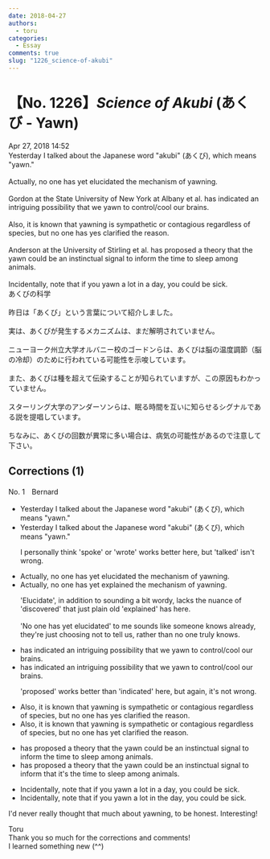 ```yaml
---
date: 2018-04-27
authors:
  - toru
categories:
  - Essay
comments: true
slug: "1226_science-of-akubi"
---
```


# 【No. 1226】<strong><em>Science of Akubi</strong></em> (あくび - Yawn)
<div class="date">Apr 27, 2018 14:52</div>
<div id="post"><div id="body_show_ori">
Yesterday I talked about the Japanese word "akubi" (あくび), which means "yawn."<br/><br/>Actually, no one has yet elucidated the mechanism of yawning.<br/><br/>Gordon at the State University of New York at Albany et al. has indicated an intriguing possibility that we yawn to control/cool our brains.<br/><br/>Also, it is known that yawning is sympathetic or contagious regardless of species, but no one has yes clarified the reason.<br/><br/>Anderson at the University of Stirling et al. has proposed a theory that the yawn could be an instinctual signal to inform the time to sleep among animals.<br/><br/>Incidentally, note that if you yawn a lot in a day, you could be sick.
</div></div>

<!-- more -->

<div id="post_ja"><div id="body_show_mo">
あくびの科学<br/><br/>昨日は「あくび」という言葉について紹介しました。<br/><br/>実は、あくびが発生するメカニズムは、まだ解明されていません。<br/><br/>ニューヨーク州立大学オルバニー校のゴードンらは、あくびは脳の温度調節（脳の冷却）のために行われている可能性を示唆しています。<br/><br/>また、あくびは種を超えて伝染することが知られていますが、この原因もわかっていません。<br/><br/>スターリング大学のアンダーソンらは、眠る時間を互いに知らせるシグナルである説を提唱しています。<br/><br/>ちなみに、あくびの回数が異常に多い場合は、病気の可能性があるので注意して下さい。
</div></div>

## Corrections (1)
<div id="block"><div class="first_name"> No. 1　<span class="just_name">Bernard</span></div><div id="block2">
<ul class="correction_field">
<li class="incorrect">Yesterday I talked about the Japanese word "akubi" (あくび), which means "yawn."</li>
<li class="corrected correct">
Yesterday I <span class="f_blue">talked </span>about the Japanese word "akubi" (あくび), which means "yawn."
<p class="correction_comment">I personally think 'spoke' or 'wrote' works better here, but 'talked' isn't wrong.</p>
</li>
</ul>
<ul class="correction_field">
<li class="incorrect">Actually, no one has yet elucidated the mechanism of yawning.</li>
<li class="corrected correct">
Actually, no one has yet <span class="f_bold">explained </span>the mechanism of yawning.
<p class="correction_comment">'Elucidate', in addition to sounding a bit wordy, lacks the nuance of 'discovered' that just plain old 'explained' has here. <br/><br/>'No one has yet elucidated' to me sounds like someone knows already, they're just choosing not to tell us, rather than no one truly knows.</p>
</li>
</ul>
<ul class="correction_field">
<li class="incorrect">has indicated an intriguing possibility that we yawn to control/cool our brains.</li>
<li class="corrected correct">
has <span class="f_blue">indicated </span>an intriguing possibility that we yawn to control/cool our brains.
<p class="correction_comment">'proposed' works better than 'indicated' here, but again, it's not wrong.</p>
</li>
</ul>
<ul class="correction_field">
<li class="incorrect">Also, it is known that yawning is sympathetic or contagious regardless of species, but no one has yes clarified the reason.</li>
<li class="corrected correct">
Also, it is known that yawning is sympathetic or contagious regardless of species, but no one has ye<span class="f_bold">t </span>clarified the reason.
</li>
</ul>
<ul class="correction_field">
<li class="incorrect">has proposed a theory that the yawn could be an instinctual signal to inform the time to sleep among animals.</li>
<li class="corrected correct">
has proposed a theory that the yawn could be an instinctual signal to inform <span class="f_bold">that it's</span> the time to sleep among animals.
</li>
</ul>
<ul class="correction_field">
<li class="incorrect">Incidentally, note that if you yawn a lot in a day, you could be sick.</li>
<li class="corrected correct">
Incidentally, note that if you yawn a lot in <span class="f_bold">the</span> day, you could be sick.
</li>
</ul>
<p class="comment_small">
 I'd never really thought that much about yawning, to be honest. Interesting!
</p>

</div><div class="name"><span class="just_name">Toru</span><br>
Thank you so much for the corrections and comments!<br/>I learned something new (^^)
</div>
</div>
